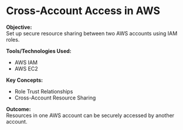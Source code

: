 # Cross-Account Access in AWS

**Objective:**  
Set up secure resource sharing between two AWS accounts using IAM roles.

**Tools/Technologies Used:**  
- AWS IAM
- AWS EC2

**Key Concepts:**  
- Role Trust Relationships
- Cross-Account Resource Sharing

**Outcome:**  
Resources in one AWS account can be securely accessed by another account.
